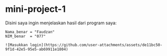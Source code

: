 # mini-project-1

Disini saya ingin menjelaskan hasil dari program saya:

    Nama_benar = "Faudzan"
    NIM_benar  = "077"

    ![Masukkan login](https://github.com/user-attachments/assets/de11bc50-9f1d-42e5-95e5-ab69911e1804)


